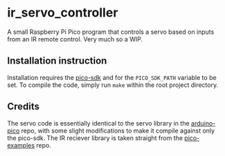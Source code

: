 # ir_servo_controller
A small Raspberry Pi Pico program that controls a servo based on inputs from an IR remote control. Very much so a WIP.

## Installation instruction
Installation requires the [pico-sdk](https://github.com/raspberrypi/pico-sdk) and for the `PICO_SDK_PATH` variable to be set. To compile the code, simply run `make` within the root project directory.

## Credits
The servo code is essentially identical to the servo library in the [arduino-pico](https://github.com/earlephilhower/arduino-pico/tree/master/libraries/Servo/src) repo, with some slight modifications to make it compile against only the pico-sdk. The IR reciever library is taken straight from the [pico-examples](https://github.com/raspberrypi/pico-examples/tree/master/pio/ir_nec/nec_receive_library) repo.
